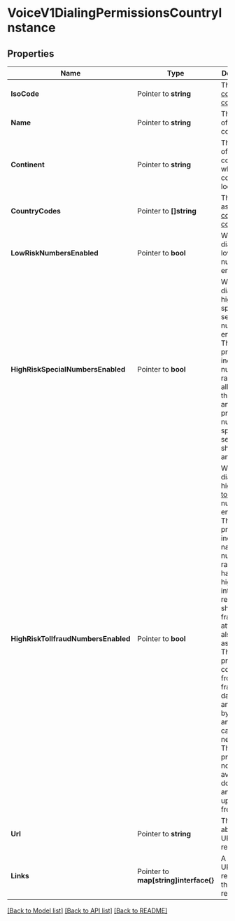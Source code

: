 # VoiceV1DialingPermissionsCountryInstance

## Properties

Name | Type | Description | Notes
------------ | ------------- | ------------- | -------------
**IsoCode** | Pointer to **string** | The [ISO country code](https://en.wikipedia.org/wiki/ISO_3166-1_alpha-2). |
**Name** | Pointer to **string** | The name of the country. |
**Continent** | Pointer to **string** | The name of the continent in which the country is located. |
**CountryCodes** | Pointer to **[]string** | The E.164 assigned [country codes(s)](https://www.itu.int/itudoc/itu-t/ob-lists/icc/e164_763.html) |
**LowRiskNumbersEnabled** | Pointer to **bool** | Whether dialing to low-risk numbers is enabled. |
**HighRiskSpecialNumbersEnabled** | Pointer to **bool** | Whether dialing to high-risk special services numbers is enabled. These prefixes include number ranges allocated by the country and include premium numbers, special services, shared cost, and others |
**HighRiskTollfraudNumbersEnabled** | Pointer to **bool** | Whether dialing to high-risk [toll fraud](https://www.twilio.com/learn/voice-and-video/toll-fraud) numbers is enabled. These prefixes include narrow number ranges that have a high-risk of international revenue sharing fraud (IRSF) attacks, also known as [toll fraud](https://www.twilio.com/learn/voice-and-video/toll-fraud). These prefixes are collected from anti-fraud databases and verified by analyzing calls on our network. These prefixes are not available for download and are updated frequently |
**Url** | Pointer to **string** | The absolute URL of this resource. |
**Links** | Pointer to **map[string]interface{}** | A list of URLs related to this resource. |

[[Back to Model list]](../README.md#documentation-for-models) [[Back to API list]](../README.md#documentation-for-api-endpoints) [[Back to README]](../README.md)


